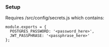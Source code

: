 ### Setup
Requires /src/config/secrets.js which contains:

```
module.exports = {
  POSTGRES_PASSWORD: '<password_here>',
  JWT_PASSPHRASE: '<passphrase_here>'
};
```
